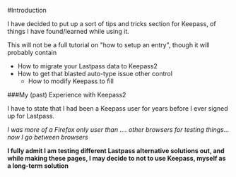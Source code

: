 #Introduction 

I have decided to put up a sort of tips and tricks section for Keepass, of things I have found/learned while using it.  

This will not be a full tutorial on "how to setup an entry", though it will probably contain 

-	How to migrate your Lastpass data to Keepass2
-	How to get that blasted auto-type issue other control 
	-	How to modify Keepass to fill 

###My (past) Experience with Keepass2 

I have to state that I had been a Keepass user for years before I ever signed up for Lastpass. 

*I was more of a Firefox only user than .... other browsers for testing things... now I go between browsers*

**I fully admit I am testing different Lastpass alternative solutions out, and while making these pages, I may decide to not to use Keepass, myself as a long-term solution**